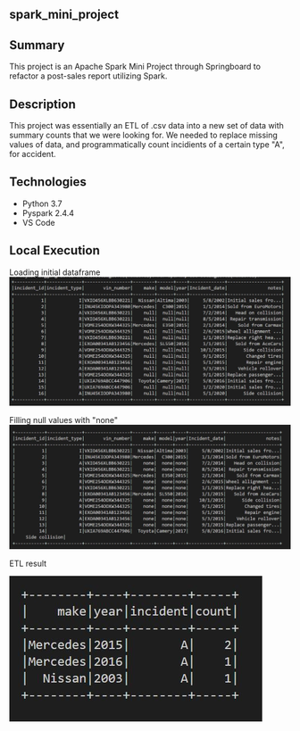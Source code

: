 ## spark_mini_project

## Summary
This project is an Apache Spark Mini Project through Springboard to refactor a post-sales report utilizing Spark. 

## Description
This project was essentially an ETL of .csv data into a new set of data with summary counts that we were looking for. We needed to replace missing values of data, and 
programmatically count incidients of a certain type "A", for accident. 

## Technologies
- Python 3.7
- Pyspark 2.4.4
- VS Code

## Local Execution
Loading initial dataframe
![Alt Text](screenshot/load.JPG?raw=true "load output")

Filling null values with "none"
![Alt Text](screenshot/fill_null.JPG?raw=true "load output")

ETL result 

![Alt Text](screenshot/result.JPG?raw=true "load output")
